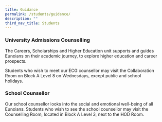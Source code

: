 ```yaml
---
title: Guidance
permalink: /students/guidance/
description: ""
third_nav_title: Students
---
```

### University Admissions Counselling

The Careers, Scholarships and Higher Education unit supports and guides Eunoians on their academic journey, to explore higher education and career prospects.

Students who wish to meet our ECG counsellor may visit the Collaboration Room on Block A Level 8 on Wednesdays, except public and school holidays.

### School Counsellor

Our school counsellor looks into the social and emotional well-being of all Eunoians. Students who wish to see the school counsellor may visit the Counselling Room, located in Block A Level 3, next to the HOD Room.